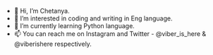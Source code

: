 - 👋 Hi, I’m Chetanya.
- 👀 I’m interested in coding and writing in Eng language.
- 🌱 I’m currently learning Python language.
- 📫 You can reach me on Instagram and Twitter - @viber_is_here & @viberishere respectively.

<!---
viberishere/viberishere is a ✨ special ✨ repository because its `README.md` (this file) appears on your GitHub profile.
You can click the Preview link to take a look at your changes.
--->
